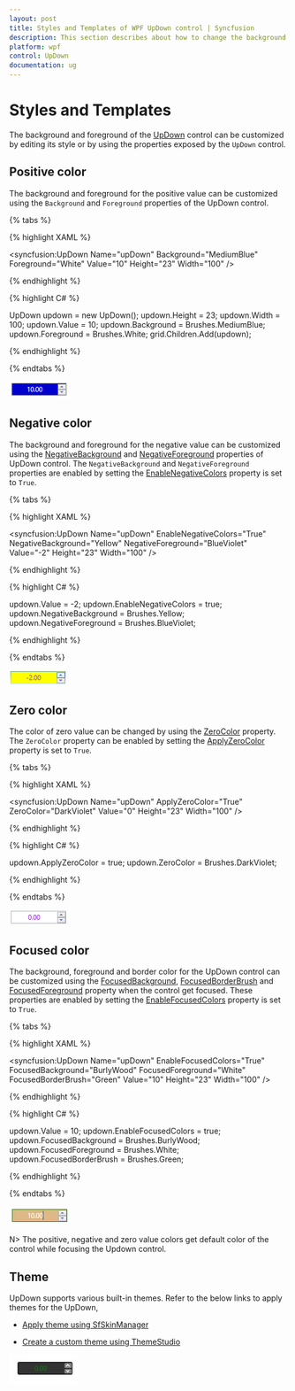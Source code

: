 ```yaml
---
layout: post
title: Styles and Templates of WPF UpDown control | Syncfusion
description: This section describes about how to change the background and foreground color in WPF UpDown control.
platform: wpf
control: UpDown
documentation: ug
---
```


# Styles and Templates


The background and foreground of the [UpDown](https://help.syncfusion.com/cr/wpf/Syncfusion.Windows.Shared.UpDown.html) control can be customized by editing its style or by using the properties exposed by the `UpDown` control.


## Positive color

The background and foreground for the positive value can be customized using the `Background` and `Foreground` properties of the UpDown control.

{% tabs %}

{% highlight XAML %}

<syncfusion:UpDown Name="upDown" Background="MediumBlue" Foreground="White" Value="10" Height="23"  Width="100" />

{% endhighlight %}

{% highlight C# %}

UpDown updown = new UpDown();
updown.Height = 23;
updown.Width = 100;
updown.Value = 10;
updown.Background = Brushes.MediumBlue;
updown.Foreground = Brushes.White;
grid.Children.Add(updown);

{% endhighlight %}

{% endtabs %}

![Applied background and forecolor to positive value in WPF UpDown](StylesandTemplates-images/wpf-updown-positive.png)

## Negative color

The background and foreground for the negative value can be customized using the [NegativeBackground](https://help.syncfusion.com/cr/wpf/Syncfusion.Windows.Shared.UpDown.html#Syncfusion_Windows_Shared_UpDown_NegativeBackground) and [NegativeForeground](https://help.syncfusion.com/cr/wpf/Syncfusion.Windows.Shared.UpDown.html#Syncfusion_Windows_Shared_UpDown_NegativeForeground) properties of UpDown control. The `NegativeBackground` and `NegativeForeground` properties are enabled by setting the [EnableNegativeColors](https://help.syncfusion.com/cr/wpf/Syncfusion.Windows.Shared.UpDown.html#Syncfusion_Windows_Shared_UpDown_EnableNegativeColors) property is set to `True`.

{% tabs %}

{% highlight XAML %}

<syncfusion:UpDown Name="upDown" EnableNegativeColors="True" NegativeBackground="Yellow" NegativeForeground="BlueViolet" Value="-2" Height="23"  Width="100" />

{% endhighlight %}

{% highlight C# %}

updown.Value = -2;
updown.EnableNegativeColors = true;
updown.NegativeBackground = Brushes.Yellow;
updown.NegativeForeground = Brushes.BlueViolet;

{% endhighlight %}

{% endtabs %}

![Applied background and forecolor to positive value in WPF UpDown](StylesandTemplates-images/wpf-updown-negative.png)

## Zero color

The color of zero value can be changed by using the [ZeroColor](https://help.syncfusion.com/cr/wpf/Syncfusion.Windows.Shared.UpDown.html#Syncfusion_Windows_Shared_UpDown_ZeroColor) property. The `ZeroColor` property can be enabled by setting the [ApplyZeroColor](https://help.syncfusion.com/cr/wpf/Syncfusion.Windows.Shared.UpDown.html#Syncfusion_Windows_Shared_UpDown_ApplyZeroColor) property is set to `True`.

{% tabs %}

{% highlight XAML %}

<syncfusion:UpDown Name="upDown" ApplyZeroColor="True" ZeroColor="DarkViolet" Value="0" Height="23"  Width="100" />

{% endhighlight %}

{% highlight C# %}

updown.ApplyZeroColor = true;
updown.ZeroColor = Brushes.DarkViolet;

{% endhighlight %}

{% endtabs %}

![Applied color to zero value in WPF UpDown](StylesandTemplates-images/wpf-updown-zero.png)

## Focused color

The background, foreground and border color for the UpDown control can be customized using the [FocusedBackground](https://help.syncfusion.com/cr/wpf/Syncfusion.Windows.Shared.UpDown.html#Syncfusion_Windows_Shared_UpDown_FocusedBackground), [FocusedBorderBrush](https://help.syncfusion.com/cr/wpf/Syncfusion.Windows.Shared.UpDown.html#Syncfusion_Windows_Shared_UpDown_FocusedBorderBrush) and [FocusedForeground](https://help.syncfusion.com/cr/wpf/Syncfusion.Windows.Shared.UpDown.html#Syncfusion_Windows_Shared_UpDown_FocusedForeground) property when the control get focused. These properties are enabled by setting the [EnableFocusedColors](https://help.syncfusion.com/cr/wpf/Syncfusion.Windows.Shared.UpDown.html#Syncfusion_Windows_Shared_UpDown_EnableFocusedColors) property is set to `True`.

{% tabs %}

{% highlight XAML %}

<syncfusion:UpDown Name="upDown" EnableFocusedColors="True" FocusedBackground="BurlyWood" FocusedForeground="White" FocusedBorderBrush="Green" Value="10" Height="23"  Width="100" />

{% endhighlight %}

{% highlight C# %}

updown.Value = 10;
updown.EnableFocusedColors = true;
updown.FocusedBackground = Brushes.BurlyWood;
updown.FocusedForeground = Brushes.White;
updown.FocusedBorderBrush = Brushes.Green;

{% endhighlight %}

{% endtabs %}

![Applied color to focused value in WPF UpDown](StylesandTemplates-images/wpf-updown-focused.png)

N> The positive, negative and zero value colors get default color of the control while focusing the Updown control.

## Theme

UpDown supports various built-in themes. Refer to the below links to apply themes for the UpDown,

  * [Apply theme using SfSkinManager](https://help.syncfusion.com/wpf/themes/skin-manager)
	
  * [Create a custom theme using ThemeStudio](https://help.syncfusion.com/wpf/themes/theme-studio#creating-custom-theme)


![Applied Blend style into WPF UpDown](StylesandTemplates-images/wpf-updown-blendstyle.jpeg)


